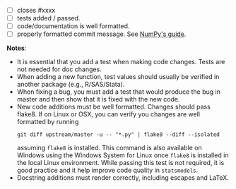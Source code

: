 - [ ] closes #xxxx
- [ ] tests added / passed. 
- [ ] code/documentation is well formatted.  
- [ ] properly formatted commit message. See 
      [NumPy's guide](https://docs.scipy.org/doc/numpy/dev/gitwash/development_workflow.html#writing-the-commit-message). 

**Notes**:

* It is essential that you add a test when making code changes. Tests are not 
  needed for doc changes.
* When adding a new function, test values should usually be verified in another package (e.g., R/SAS/Stata).
* When fixing a bug, you must add a test that would produce the bug in master and
  then show that it is fixed with the new code.
* New code additions must be well formatted. Changes should pass flake8. If on Linux or OSX, you can
  verify you changes are well formatted by running 
  ```
  git diff upstream/master -u -- "*.py" | flake8 --diff --isolated
  ```
  assuming `flake8` is installed. This command is also available on Windows 
  using the Windows System for Linux once `flake8` is installed in the 
  local Linux environment. While passing this test is not required, it is good practice and it help 
  improve code quality in `statsmodels`.
* Docstring additions must render correctly, including escapes and LaTeX.
